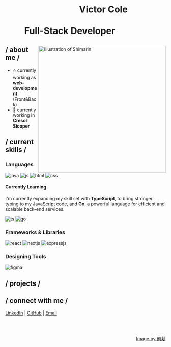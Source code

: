 <h1> ‎ ‎ ‎ ‎ ‎‎ ‎ ‎ ‎ ‎ ‎ ‎ ‎ ‎ ‎ ‎ ‎ ‎ ‎ ‎  ‎ ‎ ‎ ‎ ‎ ‎ ‎ ‎ ‎ ‎ ‎ ‎ ‎ ‎ ‎ ‎ Victor Cole ‎ ‎ ‎ ‎ ‎ ‎ ‎ ‎ ‎ ‎ ‎ ‎ ‎‎ ‎ ‎ ‎ ‎ ‎ ‎‎ ‎ ‎ ‎ ‎‎ ‎  ‎ ‎ ‎ ‎ ‎ ‎ ‎ ‎ ‎ ‎ ‎ ‎ ‎ ‎  ‎ ‎‎ ‎ ‎ ‎ ‎ ‎ ‎ ‎ ‎ ‎ ‎ ‎ ‎ ‎ ‎ ‎ ‎ ‎ ‎ ‎ ‎ ‎  ‎ ‎ ‎ ‎ ‎ ‎ ‎ ‎ ‎ ‎ ‎ ‎ ‎ ‎ ‎ ‎ ‎ ‎ ‎ ‎ ‎ ‎ ‎ ‎ ‎ ‎ ‎ ‎ ‎ ‎ ‎ ‎ ‎ ‎ ‎ ‎ ‎ ‎ ‎ ‎ ‎ ‎ ‎  Full-Stack Developer </h1>

<div>

<img align="right" width="400" alt="Illustration of Shimarin" src="https://i.imgur.com/aNBi8Jf.png"/>

<h2> / about me /</h2>
  
- ⭐ currently working as **web-development** (Front&Back)
- 💼 currently working in **Cresol Sicoper**
  
<h2> / current skills / </h2>

<h3>Languages</h3>
  <img src="https://img.shields.io/badge/java-%23ED8B00.svg?style=for-the-badge&logo=java&logoColor=white" alt="java" />
  <img src="https://img.shields.io/badge/JavaScript-323330?style=for-the-badge&logo=javascript&logoColor=F7DF1E" alt="js" />
  <img src="https://img.shields.io/badge/HTML5-E34F26?style=for-the-badge&logo=html5&logoColor=white" alt="html" />
  <img src="https://img.shields.io/badge/CSS3-1572B6?style=for-the-badge&logo=css3&logoColor=white" alt="css" />
  
<h4>Currently Learning</h4>
  <p>I'm currently expanding my skill set with <strong>TypeScript</strong>, to bring stronger typing to my JavaScript code, and <strong>Go</strong>, a powerful language for efficient and scalable back-end services.</p>
  <img src="https://img.shields.io/badge/TypeScript-007ACC?style=for-the-badge&logo=typescript&logoColor=white" alt="ts" />
  <img src="https://img.shields.io/badge/Go-00ADD8?style=for-the-badge&logo=go&logoColor=white" alt="go" />
  
<h3>Frameworks & Libraries</h3>
  <img src="https://img.shields.io/badge/React-20232A?style=for-the-badge&logo=react&logoColor=61DAFB" alt="react" />
  <img src="https://img.shields.io/badge/Next.js-000000?style=for-the-badge&logo=nextdotjs&logoColor=white" alt="nextjs" />
  <img src="https://img.shields.io/badge/express.js-%23404d59.svg?style=for-the-badge&logo=express&logoColor=%2361DAFB" alt="expressjs" />
  
<h3>Designing Tools</h3>
  <img src="https://img.shields.io/badge/figma-%23F24E1E.svg?style=for-the-badge&logo=figma&logoColor=white" alt="figma" />
  
<h2> / projects / </h2>
<ul>
 <!-- <li><a href="https://github.com/VictorCCole/Project1">Project 1</a> - Breve descrição do projeto, suas funcionalidades principais, e as tecnologias utilizadas.</li> -->
</ul>

<h2> / connect with me / </h2>
<p>
  <a href="https://www.linkedin.com/in/victorcole/">LinkedIn</a> |
  <a href="https://github.com/VictorCCole">GitHub</a> |
  <a href="mailto:victor@example.com">Email</a>
</p>

</br></br>

<div align="right">
<a href="https://www.pixiv.net/en/users/35069640">Image by 前髪</a>
</div>
</div>
